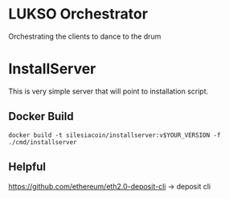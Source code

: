 # LUKSO Orchestrator
Orchestrating the clients to dance to the drum

# InstallServer
This is very simple server that will point to installation script.

## Docker Build
```shell
docker build -t silesiacoin/installserver:v$YOUR_VERSION -f ./cmd/installserver
```

## Helpful
https://github.com/ethereum/eth2.0-deposit-cli -> deposit cli

